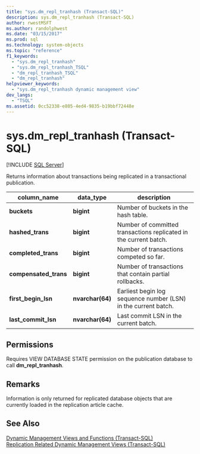 ```yaml
---
title: "sys.dm_repl_tranhash (Transact-SQL)"
description: sys.dm_repl_tranhash (Transact-SQL)
author: rwestMSFT
ms.author: randolphwest
ms.date: "03/15/2017"
ms.prod: sql
ms.technology: system-objects
ms.topic: "reference"
f1_keywords:
  - "sys.dm_repl_tranhash"
  - "sys.dm_repl_tranhash_TSQL"
  - "dm_repl_tranhash_TSQL"
  - "dm_repl_tranhash"
helpviewer_keywords:
  - "sys.dm_repl_tranhash dynamic management view"
dev_langs:
  - "TSQL"
ms.assetid: 0cc52338-e805-4ed4-9835-b19bbf72448e
---
```

# sys.dm_repl_tranhash (Transact-SQL)
[!INCLUDE [SQL Server](../../includes/applies-to-version/sqlserver.md)]

  Returns information about transactions being replicated in a transactional publication.  
  
|column_name|data_type|description|  
|------------------|----------------|-----------------|  
|**buckets**|**bigint**|Number of buckets in the hash table.|  
|**hashed_trans**|**bigint**|Number of committed transactions replicated in the current batch.|  
|**completed_trans**|**bigint**|Number of transactions competed so far.|  
|**compensated_trans**|**bigint**|Number of transactions that contain partial rollbacks.|  
|**first_begin_lsn**|**nvarchar(64)**|Earliest begin log sequence number (LSN) in the current batch.|  
|**last_commit_lsn**|**nvarchar(64)**|Last commit LSN in the current batch.|  
  
## Permissions  
 Requires VIEW DATABASE STATE permission on the publication database to call **dm_repl_tranhash**.  
  
## Remarks  
 Information is only returned for replicated database objects that are currently loaded in the replication article cache.  
  
## See Also  
 [Dynamic Management Views and Functions &#40;Transact-SQL&#41;](~/relational-databases/system-dynamic-management-views/system-dynamic-management-views.md)   
 [Replication Related Dynamic Management Views &#40;Transact-SQL&#41;](../../relational-databases/system-dynamic-management-views/replication-related-dynamic-management-views-transact-sql.md)  
  
  
